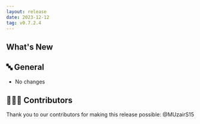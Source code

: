 ```yaml
---
layout: release
date: 2023-12-12
tag: v0.7.2.4
---
```


## What's New
## 🔤 General
* No changes

## 👨🏽‍💻 Contributors

Thank you to our contributors for making this release possible:
@MUzairS15
